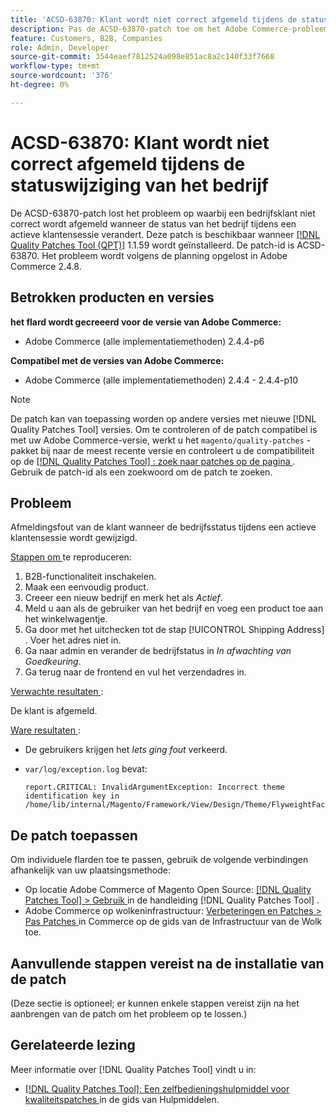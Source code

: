 ```yaml
---
title: 'ACSD-63870: Klant wordt niet correct afgemeld tijdens de statuswijziging van het bedrijf'
description: Pas de ACSD-63870-patch toe om het Adobe Commerce-probleem op te lossen waarbij een bedrijfsklant niet correct wordt afgemeld wanneer de status van het bedrijf tijdens een actieve klantensessie verandert.
feature: Customers, B2B, Companies
role: Admin, Developer
source-git-commit: 3544eaef7812524a098e851ac8a2c140f33f7668
workflow-type: tm+mt
source-wordcount: '376'
ht-degree: 0%

---
```



# ACSD-63870: Klant wordt niet correct afgemeld tijdens de statuswijziging van het bedrijf

De ACSD-63870-patch lost het probleem op waarbij een bedrijfsklant niet correct wordt afgemeld wanneer de status van het bedrijf tijdens een actieve klantensessie verandert. Deze patch is beschikbaar wanneer [[!DNL Quality Patches Tool (QPT)]](/help/tools/quality-patches-tool/quality-patches-tool-to-self-serve-quality-patches.md) 1.1.59 wordt geïnstalleerd. De patch-id is ACSD-63870. Het probleem wordt volgens de planning opgelost in Adobe Commerce 2.4.8.

## Betrokken producten en versies

**het flard wordt gecreeerd voor de versie van Adobe Commerce:**

* Adobe Commerce (alle implementatiemethoden) 2.4.4-p6

**Compatibel met de versies van Adobe Commerce:**

* Adobe Commerce (alle implementatiemethoden) 2.4.4 - 2.4.4-p10

>[!NOTE]
>
>De patch kan van toepassing worden op andere versies met nieuwe [!DNL Quality Patches Tool] versies. Om te controleren of de patch compatibel is met uw Adobe Commerce-versie, werkt u het `magento/quality-patches` -pakket bij naar de meest recente versie en controleert u de compatibiliteit op de [[!DNL Quality Patches Tool] : zoek naar patches op de pagina ](https://experienceleague.adobe.com/tools/commerce-quality-patches/index.html?lang=nl-NL) . Gebruik de patch-id als een zoekwoord om de patch te zoeken.

## Probleem

Afmeldingsfout van de klant wanneer de bedrijfsstatus tijdens een actieve klantensessie wordt gewijzigd.

<u> Stappen om </u> te reproduceren:

1. B2B-functionaliteit inschakelen.
1. Maak een eenvoudig product.
1. Creeer een nieuw bedrijf en merk het als *Actief*.
1. Meld u aan als de gebruiker van het bedrijf en voeg een product toe aan het winkelwagentje.
1. Ga door met het uitchecken tot de stap [!UICONTROL Shipping Address] . Voer het adres niet in.
1. Ga naar admin en verander de bedrijfstatus in *In afwachting van Goedkeuring*.
1. Ga terug naar de frontend en vul het verzendadres in.

<u> Verwachte resultaten </u>:

De klant is afgemeld.

<u> Ware resultaten </u>:

* De gebruikers krijgen het *Iets ging fout* verkeerd.
* `var/log/exception.log` bevat:

  ```
  report.CRITICAL: InvalidArgumentException: Incorrect theme identification key in /home/lib/internal/Magento/Framework/View/Design/Theme/FlyweightFactory.php:60
  ```


## De patch toepassen

Om individuele flarden toe te passen, gebruik de volgende verbindingen afhankelijk van uw plaatsingsmethode:

* Op locatie Adobe Commerce of Magento Open Source: [[!DNL Quality Patches Tool] > Gebruik ](/help/tools/quality-patches-tool/usage.md) in de handleiding [!DNL Quality Patches Tool] .
* Adobe Commerce op wolkeninfrastructuur: [ Verbeteringen en Patches > Pas Patches ](https://experienceleague.adobe.com/docs/commerce-cloud-service/user-guide/develop/upgrade/apply-patches.html?lang=nl-NL) in Commerce op de gids van de Infrastructuur van de Wolk toe.

## Aanvullende stappen vereist na de installatie van de patch

(Deze sectie is optioneel; er kunnen enkele stappen vereist zijn na het aanbrengen van de patch om het probleem op te lossen.) 

## Gerelateerde lezing

Meer informatie over [!DNL Quality Patches Tool] vindt u in:

* [[!DNL Quality Patches Tool]: Een zelfbedieningshulpmiddel voor kwaliteitspatches ](/help/tools/quality-patches-tool/quality-patches-tool-to-self-serve-quality-patches.md) in de gids van Hulpmiddelen.

